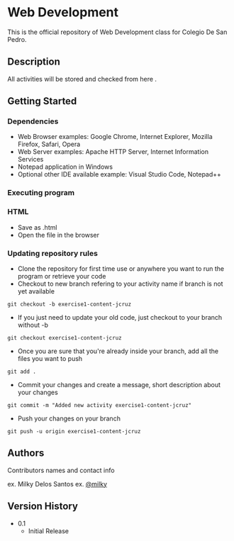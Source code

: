 # Web Development

This is the official repository of Web Development class for Colegio De San Pedro.

## Description

All activities will be stored and checked from here .

## Getting Started

### Dependencies

* Web Browser examples: Google Chrome, Internet Explorer, Mozilla Firefox, Safari, Opera
* Web Server examples: Apache HTTP Server, Internet Information Services
* Notepad application in Windows
* Optional other IDE available example: Visual Studio Code, Notepad++

### Executing program

### HTML

* Save as .html
* Open the file in the browser

### Updating repository rules

* Clone the repository for first time use or anywhere you want to run the program or retrieve your code
* Checkout to new branch refering to your activity name if branch is not yet available 
```
git checkout -b exercise1-content-jcruz
```
* If you just need to update your old code, just checkout to your branch without -b
```
git checkout exercise1-content-jcruz
```
* Once you are sure that you're already inside your branch, add all the files you want to push
```
git add .
```
* Commit your changes and create a message, short description about your changes
```
git commit -m "Added new activity exercise1-content-jcruz"
```
* Push your changes on your branch
```
git push -u origin exercise1-content-jcruz
```

## Authors

Contributors names and contact info

ex. Milky Delos Santos
ex. [@milky](https://github.com/milkylee)

## Version History

* 0.1
    * Initial Release

